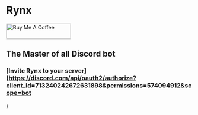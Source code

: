 # Rynx
<a href="https://www.buymeacoffee.com/roeintheglasses" target="_blank"><img src="https://www.buymeacoffee.com/assets/img/custom_images/orange_img.png" alt="Buy Me A Coffee" style="height: 41px !important;width: 174px !important;box-shadow: 0px 3px 2px 0px rgba(190, 190, 190, 0.5) !important;-webkit-box-shadow: 0px 3px 2px 0px rgba(190, 190, 190, 0.5) !important;" ></a>

## The Master of all Discord bot
### [Invite Rynx to your server](https://discord.com/api/oauth2/authorize?client_id=713240242672631898&permissions=574094912&scope=bot
)

